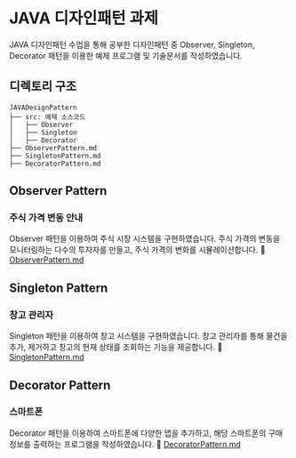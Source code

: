 # JAVA 디자인패턴 과제

JAVA 디자인패턴 수업을 통해 공부한 디자인패턴 중 Observer, Singleton, Decorator 패턴을 이용한 예제 프로그램 및 기술문서를 작성하였습니다.

## 디렉토리 구조

```
JAVADesignPattern
├── src: 예제 소스코드
│   ├── Observer
│   ├── Singleton
│   ├── Decorator
├── ObserverPattern.md
├── SingletonPattern.md
├── DecoratorPattern.md
```

## Observer Pattern

### 주식 가격 변동 안내

Observer 패턴을 이용하여 주식 시장 시스템을 구현하였습니다. 주식 가격의 변동을 모니터링하는 다수의 투자자를 만들고, 주식 가격의 변화를 시뮬레이션합니다.
💬 [ObserverPattern.md](./ObserverPattern.md)

## Singleton Pattern

### 창고 관리자

Singleton 패턴을 이용하여 창고 시스템을 구현하였습니다. 창고 관리자를 통해 물건을 추가, 제거하고 창고의 현재 상태를 조회하는 기능을 제공합니다.
💬 [SingletonPattern.md](./SingletonPattern.md)

## Decorator Pattern

### 스마트폰

Decorator 패턴을 이용하여 스마트폰에 다양한 앱을 추가하고, 해당 스마트폰의 구매 정보를 출력하는 프로그램을 작성하였습니다.
💬 [DecoratorPattern.md](./DecoratorPattern.md)